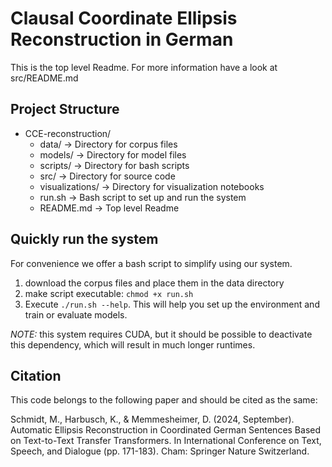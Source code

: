 # Clausal Coordinate Ellipsis Reconstruction in German
This is the top level Readme. 
For more information have a look at src/README.md

## Project Structure
- CCE-reconstruction/
  - data/                   -> Directory for corpus files
  - models/                 -> Directory for model files
  - scripts/                -> Directory for bash scripts
  - src/                    -> Directory for source code
  - visualizations/         -> Directory for visualization notebooks
  - run.sh                  -> Bash script to set up and run the system
  - README.md               -> Top level Readme

## Quickly run the system
For convenience we offer a bash script to simplify using our system. 

1. download the corpus files and place them in the data directory
2. make script executable: `chmod +x run.sh`
3. Execute `./run.sh --help`. This will help you set up the environment and train or evaluate models.

*NOTE:* this system requires CUDA, but it should be possible to deactivate this dependency, which will result in much longer runtimes. 

## Citation
This code belongs to the following paper and should be cited as the same: 

Schmidt, M., Harbusch, K., & Memmesheimer, D. (2024, September). Automatic Ellipsis Reconstruction in Coordinated German Sentences Based on Text-to-Text Transfer Transformers. In International Conference on Text, Speech, and Dialogue (pp. 171-183). Cham: Springer Nature Switzerland.